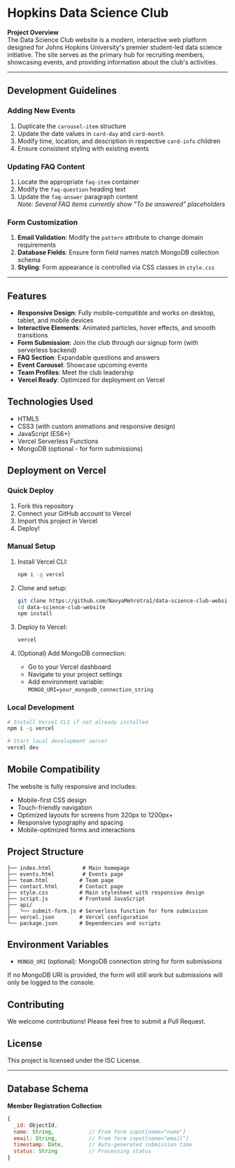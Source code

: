 # Hopkins Data Science Club

**Project Overview**  
The Data Science Club website is a modern, interactive web platform designed for Johns Hopkins University's premier student-led data science initiative. The site serves as the primary hub for recruiting members, showcasing events, and providing information about the club's activities.

---

## Development Guidelines

### Adding New Events
1. Duplicate the `carousel-item` structure  
2. Update the date values in `card-day` and `card-month`  
3. Modify time, location, and description in respective `card-info` children  
4. Ensure consistent styling with existing events  

### Updating FAQ Content
1. Locate the appropriate `faq-item` container  
2. Modify the `faq-question` heading text  
3. Update the `faq-answer` paragraph content  
*Note: Several FAQ items currently show "To be answered" placeholders*

### Form Customization
1. **Email Validation**: Modify the `pattern` attribute to change domain requirements  
2. **Database Fields**: Ensure form field names match MongoDB collection schema  
3. **Styling**: Form appearance is controlled via CSS classes in `style.css`  

---

## Features

- **Responsive Design**: Fully mobile-compatible and works on desktop, tablet, and mobile devices
- **Interactive Elements**: Animated particles, hover effects, and smooth transitions
- **Form Submission**: Join the club through our signup form (with serverless backend)
- **FAQ Section**: Expandable questions and answers
- **Event Carousel**: Showcase upcoming events
- **Team Profiles**: Meet the club leadership
- **Vercel Ready**: Optimized for deployment on Vercel

## Technologies Used

- HTML5
- CSS3 (with custom animations and responsive design)
- JavaScript (ES6+)
- Vercel Serverless Functions
- MongoDB (optional - for form submissions)

## Deployment on Vercel

### Quick Deploy
1. Fork this repository
2. Connect your GitHub account to Vercel
3. Import this project in Vercel
4. Deploy!

### Manual Setup
1. Install Vercel CLI:
   ```bash
   npm i -g vercel
   ```

2. Clone and setup:
   ```bash
   git clone https://github.com/NavyaMehrotra1/data-science-club-website.git
   cd data-science-club-website
   npm install
   ```

3. Deploy to Vercel:
   ```bash
   vercel
   ```

4. (Optional) Add MongoDB connection:
   - Go to your Vercel dashboard
   - Navigate to your project settings
   - Add environment variable: `MONGO_URI=your_mongodb_connection_string`

### Local Development
```bash
# Install Vercel CLI if not already installed
npm i -g vercel

# Start local development server
vercel dev
```

## Mobile Compatibility

The website is fully responsive and includes:
- Mobile-first CSS design
- Touch-friendly navigation
- Optimized layouts for screens from 320px to 1200px+
- Responsive typography and spacing
- Mobile-optimized forms and interactions

## Project Structure

```
├── index.html          # Main homepage
├── events.html         # Events page
├── team.html          # Team page
├── contact.html       # Contact page
├── style.css          # Main stylesheet with responsive design
├── script.js          # Frontend JavaScript
├── api/
│   └── submit-form.js # Serverless function for form submission
├── vercel.json        # Vercel configuration
└── package.json       # Dependencies and scripts
```

## Environment Variables

- `MONGO_URI` (optional): MongoDB connection string for form submissions

If no MongoDB URI is provided, the form will still work but submissions will only be logged to the console.

## Contributing

We welcome contributions! Please feel free to submit a Pull Request.

## License

This project is licensed under the ISC License.

---

## Database Schema

**Member Registration Collection**

```javascript
{
  _id: ObjectId,
  name: String,           // From form input[name="name"]
  email: String,          // From form input[name="email"] 
  timestamp: Date,        // Auto-generated submission time
  status: String          // Processing status
}

